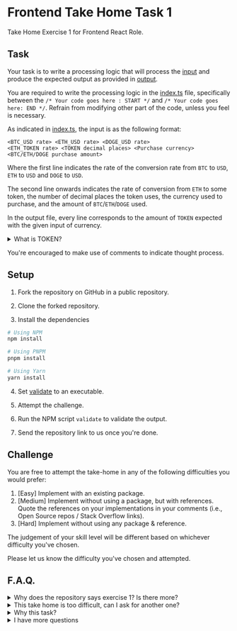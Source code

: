 # Frontend Take Home Task 1

Take Home Exercise 1 for Frontend React Role.

## Task

Your task is to write a processing logic that will process the [input](./input)
and produce the expected output as provided in [output](./output).

You are required to write the processing logic in the [index.ts](./index.ts) file,
specifically between the `/* Your code goes here : START */` and
`/* Your code goes here: END */`. Refrain from modifying other part of the
code, unless you feel is necessary.

As indicated in [index.ts](index.ts), the input is as the following format:

```
<BTC_USD rate> <ETH_USD rate> <DOGE_USD rate>
<ETH_TOKEN rate> <TOKEN decimal places> <Purchase currency> <BTC/ETH/DOGE purchase amount>
```

Where the first line indicates the rate of the conversion rate from `BTC` to `USD`, `ETH`
to `USD` and `DOGE` to `USD`.

The second line onwards indicates the rate of conversion from `ETH` to some token,
the number of decimal places the token uses, the currency used to purchase, and
the amount of `BTC`/`ETH`/`DOGE` used.

In the output file, every line corresponds to the amount of `TOKEN` expected with the given
input of currency.

<details>
    <summary>What is TOKEN?</summary>

    `TOKEN` is just any arbitary token that can be purchased.

</details>

You're encouraged to make use of comments to indicate thought process.

## Setup

1. Fork the repository on GitHub in a public repository.

2. Clone the forked repository.

3. Install the dependencies

```bash
# Using NPM
npm install

# Using PNPM
pnpm install

# Using Yarn
yarn install
```

4. Set [validate](./validate) to an executable.

5. Attempt the challenge.

6. Run the NPM script `validate` to validate the output.

7. Send the repository link to us once you're done.

## Challenge

You are free to attempt the take-home in any of the following difficulties you would prefer:

1. [Easy] Implement with an existing package.
2. [Medium] Implement without using a package, but with references. Quote the references on your
   implementations in your comments (i.e., Open Source repos / Stack Overflow links).
3. [Hard] Implement without using any package & reference.

The judgement of your skill level will be different based on whichever difficulty you've chosen.

Please let us know the difficulty you've chosen and attempted.

## F.A.Q.

<details>
    <summary>Why does the repository says exercise 1? Is there more?</summary>

    No, this is just one take-home exercise out of the collection we have. You're just
    a lucky fella to get the first one.

</details>

<details>
    <summary>This take home is too difficult, can I ask for another one?</summary>

    No, the other task are all similar in difficulty, with 3 difficulty levels. So there
    won't be much difference even if I give u other tasks.

</details>

<details>
    <summary>Why this task?</summary>

    The task is designed to test the handling of floating point accurately in JavaScript.

</details>

<details>
    <summary>I have more questions</summary>

    Feel free to reach out to ask more questions to whoever you are contacting with.

    Asking questions / guidance / hints do not penalize anything. Unless the questions
    may give too much answers, then we'll let you know before we answer.

</details>

